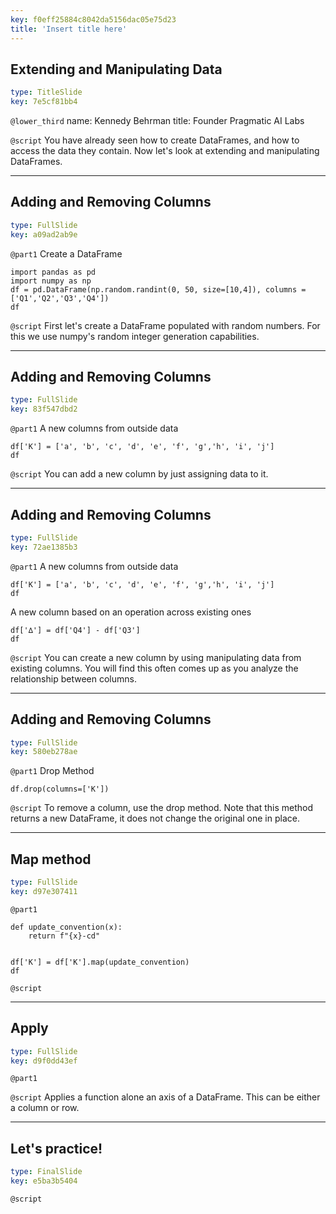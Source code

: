 ```yaml
---
key: f0eff25884c8042da5156dac05e75d23
title: 'Insert title here'
---
```


## Extending and Manipulating Data

```yaml
type: TitleSlide
key: 7e5cf81bb4
```

`@lower_third`
name: Kennedy Behrman
title: Founder Pragmatic AI Labs

`@script`
You have already seen how to create DataFrames, and how to access the data they contain. Now let's look at extending and manipulating DataFrames.

---

## Adding and Removing Columns

```yaml
type: FullSlide
key: a09ad2ab9e
```

`@part1`
Create a DataFrame
```
import pandas as pd
import numpy as np
df = pd.DataFrame(np.random.randint(0, 50, size=[10,4]), columns = ['Q1','Q2','Q3','Q4'])
df
```



`@script`
First let's create a DataFrame populated with random numbers. For this we use numpy's random integer generation capabilities.

---

## Adding and Removing Columns

```yaml
type: FullSlide
key: 83f547dbd2
```

`@part1`
A new columns from outside data
```
df['K'] = ['a', 'b', 'c', 'd', 'e', 'f', 'g','h', 'i', 'j']
df
```

`@script`
You can add a new column by just assigning data to it.

---

## Adding and Removing Columns

```yaml
type: FullSlide
key: 72ae1385b3
```

`@part1`
A new columns from outside data
```
df['K'] = ['a', 'b', 'c', 'd', 'e', 'f', 'g','h', 'i', 'j']
df
```

A new column based on an operation across existing ones
```
df['∆'] = df['Q4'] - df['Q3']
df
```

`@script`
You can create a new column by using manipulating data from existing columns. You will find this often comes up as you analyze the relationship between columns.

---

## Adding and Removing Columns

```yaml
type: FullSlide
key: 580eb278ae
```

`@part1`
Drop Method
```
df.drop(columns=['K'])
```

`@script`
To remove a column, use the drop method. Note that this method returns a new DataFrame, it does not change the original one in place.

---

## Map method

```yaml
type: FullSlide
key: d97e307411
```

`@part1`
```
def update_convention(x):
    return f"{x}-cd"
    
    
df['K'] = df['K'].map(update_convention)
df
```

`@script`


---

## Apply

```yaml
type: FullSlide
key: d9f0dd43ef
```

`@part1`


`@script`
Applies a function alone an axis of a DataFrame. This can be either a column or row.

---

## Let's practice!

```yaml
type: FinalSlide
key: e5ba3b5404
```

`@script`
